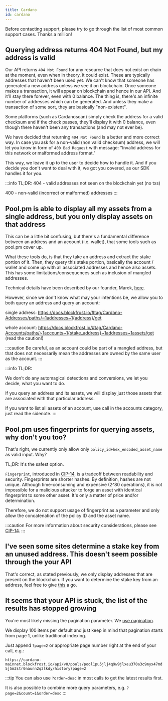 ```yaml
---
title: Cardano
id: cardano
---
```


Before contacting support, please try to go through the list of most common support cases. Thanks a million!

## Querying address returns 404 Not Found, but my address is valid

Our API returns `404 Not Found` for any resource that does not exist on chain at the moment, even when in theory, it could exist. These are typically addresses that haven't been used yet. We can't know that someone has generated a new address unless we see it on blockchain. Once someone makes a transaction, it will appear on blockchain and hence in our API. And it'll stay there forever, even with 0 balance. The thing is, there's an infinite number of addresses which can be generated. And unless they make a transaction of some sort, they are basically "non-existent".

Some platforms (such as Cardanoscan) simply check the address for a valid checksum and if the check passes, they'll display it with 0 balance, even though there haven't been any transactions (and may not ever be).

We have decided that returning `404 Not Found` is a better and more correct way. In case you ask for a non-valid (non valid checksum) address, we will let you know in form of `400 Bad Request` with message: "Invalid address for this network or malformed address format."

This way, we leave it up to the user to decide how to handle it. And if you decide you don't want to deal with it, we got you covered, as our SDK handles it for you.

:::info
TL;DR:
404 - valid addresses not seen on the blockchain yet (no txs)

400 - non-valid (incorrect or malformed) addresses
:::

## Pool.pm is able to display all my assets from a single address, but you only display assets on that address

This can be a little bit confusing, but there's a fundamental difference between an address and an account (i.e. wallet), that some tools such as pool.pm cover up.

What these tools do, is that they take an address and extract the stake portion of it. Then, they query this stake portion, basically the account / wallet and come up with all associated addresses and hence also assets. This has some limitations/consequences such as inclusion of mangled addresses.

Technical details have been described by our founder, Marek, [here](https://cardano.stackexchange.com/questions/2003/extract-the-bech32-stake-address-from-a-shelly-address-in-javascript).

However, since we don't know what may your intentions be, we allow you to both query an address and query an account:

single address: <https://docs.blockfrost.io/#tag/Cardano-Addresses/paths/~1addresses~1{address}/get>

whole account: <https://docs.blockfrost.io/#tag/Cardano-Accounts/paths/~1accounts~1{stake_address}~1addresses~1assets/get> (read the caution!)

:::caution
Be careful, as an account could be part of a mangled address, but that does not necessarily mean the addresses are owned by the same user as the account.
:::

:::info
TL;DR:

We don't do any automagical detections and conversions, we let you decide, what you want to do.

If you query an address and its assets, we will display just those assets that are associated with that particular address.

If you want to list all assets of an account, use call in the accounts category, just read the sidenote.
:::

## Pool.pm uses fingerprints for querying assets, why don't you too?

That's right, we currently only allow only `policy_id+hex_encoded_asset_name` as valid input. Why?

TL;DR: It's the safest option.

`Fingerprint`, introduced in [CIP-14](https://cips.cardano.org/cips/cip14/), is a tradeoff between readability and security.
Fingerprints are shorter hashes. By definition, hashes are not unique.
Although time-consuming and expensive (2^80 operations), it is not impossible for a malicious attacker to forge an asset with identical fingerprint to some other asset. It's only a matter of price and/or determination.

Therefore, we do not support usage of fingerprint as a parameter and only allow the concatenation of the policy ID and the asset name.

:::caution
For more information about security considerations, please see [CIP-14](https://cips.cardano.org/cips/cip14/).
:::

## I've seen some sites determine a stake key from an unused address. This doesn't seem possible through the your API

That's correct, as stated previously, we only display addresses that are present on the blockchain. If you want to determine the stake key from an address, feel free to give [this](https://cardano.stackexchange.com/questions/2003/extract-the-bech32-stake-address-from-a-shelly-address-in-javascript) a go.

## It seems that your API is stuck, the list of the results has stopped growing

You're most likely missing the pagination parameter. We [use pagination](/docs/start-building#key-concepts).

We display 100 items per default and just keep in mind that pagination starts from page 1, unlike traditional indexing.

Just append `?page=2` or appropriate page number right at the end of your call, e.g.:

`https://cardano-mainnet.blockfrost.io/api/v0/pools/pool1pu5jlj4q9w9jlxeu370a3c9myx47md5j5m2str0naunn2q3lkdy/history?page=2`

:::tip
You can also use `?order=desc` in most calls to get the latest results first.

It is also possible to combine more query parameters, e.g. `?page=2&count=1&order=desc`
:::
